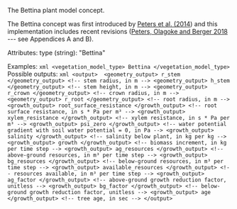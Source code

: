 The Bettina plant model concept. 

The Bettina concept was first introduced by [Peters et al. (2014](https://doi.org/10.1016/j.ecolmodel.2014.04.001)) 
and this implementation includes recent revisions 
([Peters, Olagoke and Berger 2018](https://doi.org/10.1016/j.ecolmodel.2018.10.005) --- see Appendices A and B).

Attributes:
    type (string): "Bettina"

Examples:
    ```xml
    <vegetation_model_type> Bettina </vegetation_model_type>
    ```
Possible outputs:
    ```xml
    <output> 
        <geometry_output> r_stem </geometry_output> <!-- stem radius, in m -->
        <geometry_output> h_stem </geometry_output> <!-- stem height, in m -->
        <geometry_output> r_crown </geometry_output> <!-- crown radius, in m -->
        <geometry_output> r_root </geometry_output> <!-- root radius, in m -->
        <growth_output> root_surface_resistance </growth_output> <!-- root surface resistance, in s * Pa per m³ -->
        <growth_output> xylem_resistance </growth_output> <!-- xylem resistance, in s * Pa per m³ -->
        <growth_output> psi_zero </growth_output> <!-- water potential gradient with soil water potential = 0, in Pa -->
        <growth_output> salinity </growth_output> <!-- salinity below plant, in kg per kg -->
        <growth_output> growth </growth_output> <!-- biomass increment, in kg per time step -->
        <growth_output> ag_resources </growth_output> <!-- above-ground resources, in m³ per time step -->
        <growth_output> bg_resources </growth_output> <!-- below-ground resources, in m³ per time step -->
        <growth_output> available_resources </growth_output> <!-- resources available, in m³ per time step -->
        <growth_output> ag_factor </growth_output> <!-- above-ground growth reduction factor, unitless -->
        <growth_output> bg_factor </growth_output> <!-- below-ground growth reduction factor, unitless -->
        <growth_output> age </growth_output> <!-- tree age, in sec -->
    </output>
    ```

